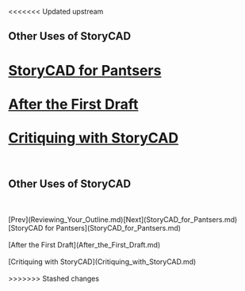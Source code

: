 <<<<<<< Updated upstream
## Other Uses of StoryCAD ##
[StoryCAD for Pantsers](StoryCAD_for_Pantsers.md) <br/><br/>
[After the First Draft](After_the_First_Draft.md) <br/><br/>
[Critiquing with StoryCAD](Critiquing_with_StoryCAD.md) <br/><br/>
=======
## Other Uses of StoryCAD ##
 <br/>
 <br/>
[Prev](Reviewing_Your_Outline.md)[Next](StoryCAD_for_Pantsers.md) <br/>
[StoryCAD for Pantsers](StoryCAD_for_Pantsers.md) <br/><br/>
[After the First Draft](After_the_First_Draft.md) <br/><br/>
[Critiquing with StoryCAD](Critiquing_with_StoryCAD.md) <br/><br/>
>>>>>>> Stashed changes
